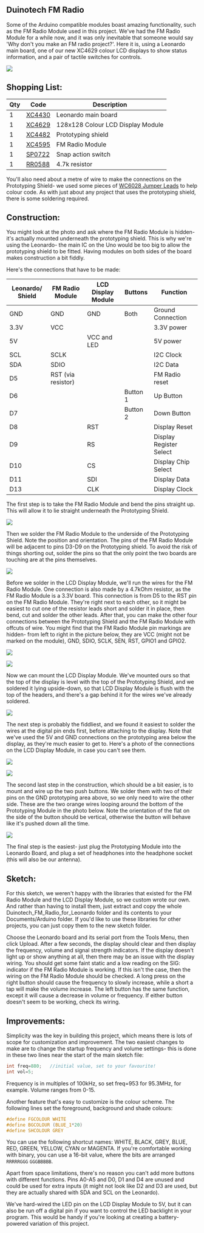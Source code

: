 
## Duinotech FM Radio

Some of the Arduino compatible modules boast amazing functionality, such as the FM Radio Module used in this project. We've had the FM Radio Module for a while now, and it was only inevitable that someone would say 'Why don't you make an FM radio project?'. Here it is, using a Leonardo main board, one of our new XC4629 colour LCD displays to show status information, and a pair of tactile switches for controls.

![](images/0-a.png)

## Shopping List:

|Qty| Code | Description |
|---|---|---|
|1 | [XC4430](http://jaycar.com.au/p/XC4430) | Leonardo main board
|1 | [XC4629](http://jaycar.com.au/p/XC4629) | 128x128 Colour LCD Display Module
|1 | [XC4482](http://jaycar.com.au/p/XC4482) | Prototyping shield
|1 | [XC4595](http://jaycar.com.au/p/XC4595) | FM Radio Module
|1 | [SP0722](http://jaycar.com.au/p/SP0722) | Snap action switch
|1 | [RR0588](http://jaycar.com.au/p/RR0588) | 4.7k resistor

You'll also need about a metre of wire to make the connections on the Prototyping Shield- we used some pieces of [WC6028 Jumper Leads](https://jaycar.com.au/p/WC6028) to help colour code. As with just about any project that uses the prototyping shield, there is some soldering required.

## Construction:

You might look at the photo and ask where the FM Radio Module is hidden- it's actually mounted underneath the prototyping shield. This is why we're using the Leonardo- the main IC on the Uno would be too big to allow the prototyping shield to be fitted. Having modules on both sides of the board makes construction a bit fiddly.

Here's the connections that have to be made:

|Leonardo/ Shield|FM Radio Module|LCD Display Module|Buttons|Function
|---|---|---|---|---
|GND|GND|GND|Both|Ground Connection
|3.3V|VCC|||3.3V power
|5V||VCC and LED||5V power
|SCL|SCLK|||I2C Clock
|SDA|SDIO|||I2C Data
|D5|RST (via resistor)|||FM Radio reset
|D6|||Button 1|Up Button
|D7|||Button 2|Down Button
|D8||RST||Display Reset
|D9||RS||Display Register Select
|D10||CS||Display Chip Select
|D11||SDI||Display Data
|D13||CLK||Display Clock

The first step is to take the FM Radio Module and bend the pins straight up. This will allow it to lie straight underneath the Prototyping Shield.

![](images/1-2-a.png)

Then we solder the FM Radio Module to the underside of the Prototyping Shield. Note the position and orientation. The pins of the FM Radio Module will be adjacent to pins D3-D9 on the Prototyping shield. To avoid the risk of things shorting out, solder the pins so that the only point the two boards are touching are at the pins themselves.

![](images/3-4-a.png)

Before we solder in the LCD Display Module, we'll run the wires for the FM Radio Module. One connection is also made by a 4.7kOhm resistor, as the FM Radio Module is a 3.3V board. This connection is from D5 to the RST pin on the FM Radio Module. They're right next to each other, so it might be easiest to cut one of the resistor leads short and solder it in place, then bend, cut and solder the other leads. After that, you can make the other four connections between the Prototyping Shield and the FM Radio Module with offcuts of wire. You might find that the FM Radio Module pin markings are hidden- from left to right in the picture below, they are VCC (might not be marked on the module), GND, SDIO, SCLK, SEN, RST, GPIO1 and GPIO2.

![](images/5-a.png)

![](images/6-a.png)

Now we can mount the LCD Display Module. We've mounted ours so that the top of the display is level with the top of the Prototyping Shield, and we soldered it lying upside-down, so that LCD Display Module is flush with the top of the headers, and there's a gap behind it for the wires we've already soldered.

![](images/7-a.png)

The next step is probably the fiddliest, and we found it easiest to solder the wires at the digital pin ends first, before attaching to the display. Note that we've used the 5V and GND connections on the prototyping area below the display, as they're much easier to get to. Here's a photo of the connections on the LCD Display Module, in case you can't see them.

![](images/8-a.png)

![](images/9-a.png)

The second last step in the construction, which should be a bit easier, is to mount and wire up the two push buttons. We solder them with two of their pins on the GND prototyping area above, so we only need to wire the other side. These are the two orange wires looping around the bottom of the Prototyping Module in the photo below. Note the orientation of the flat on the side of the button should be vertical, otherwise the button will behave like it's pushed down all the time.

![](images/10-11-a.png)

The final step is the easiest- just plug the Prototyping Module into the Leonardo Board, and plug a set of headphones into the headphone socket (this will also be our antenna).

## Sketch:

For this sketch, we weren't happy with the libraries that existed for the FM Radio Module and the LCD Display Module, so we custom wrote our own. And rather than having to install them, just extract and copy the whole Duinotech_FM_Radio_for_Leonardo folder and its contents to your Documents/Arduino folder. If you'd like to use these libraries for other projects, you can just copy them to the new sketch folder.

Choose the Leonardo board and its serial port from the Tools Menu, then click Upload. After a few seconds, the display should clear and then display the frequency, volume and signal strength indicators. If the display doesn't light up or show anything at all, then there may be an issue with the display wiring. You should get some faint static and a low reading on the SIG: indicator if the FM Radio Module is working. If this isn't the case, then the wiring on the FM Radio Module should be checked. A long press on the right button should cause the frequency to slowly increase, while a short a tap will make the volume increase. The left button has the same function, except it will cause a decrease in volume or frequency. If either button doesn't seem to be working, check its wiring.

## Improvements:

Simplicity was the key in building this project, which means there is lots of scope for customization and improvement. The two easiest changes to make are to change the startup frequency and volume settings- this is done in these two lines near the start of the main sketch file:

```c
int freq=880;   //initial value, set to your favourite!
int vol=5;
```

Frequency is in multiples of 100kHz, so set freq=953 for 95.3MHz, for example. Volume ranges from 0-15.

Another feature that's easy to customize is the colour scheme. The following lines set the foreground, background and shade colours:

```c
#define FGCOLOUR WHITE
#define BGCOLOUR (BLUE_1*20)
#define SHCOLOUR GREY
```

You can use the following shortcut names: WHITE, BLACK, GREY, BLUE, RED, GREEN, YELLOW, CYAN or MAGENTA. If you're comfortable working with binary, you can use a 16-bit value, where the bits are arranged `RRRRRGGG` `GGGBBBBB`.

Apart from space limitations, there's no reason you can't add more buttons with different functions. Pins A0-A5 and D0, D1 and D4 are unused and could be used for extra inputs (it might not look like D2 and D3 are used, but they are actually shared with SDA and SCL on the Leonardo).

We've hard-wired the LED pin on the LCD Display Module to 5V, but it can also be run off a digital pin if you want to control the LED backlight in your program. This would be handy if you're looking at creating a battery-powered variation of this project.
